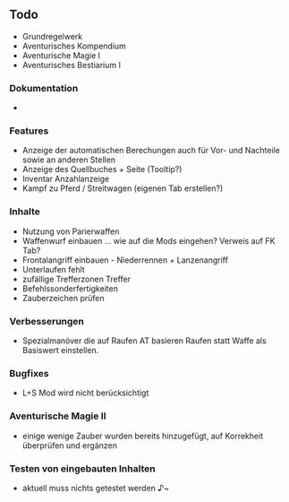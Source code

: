 ## Todo 

 * Grundregelwerk
 * Aventurisches Kompendium
 * Aventurische Magie I
 * Aventurisches Bestiarium I

### Dokumentation
 * 

### Features
 * Anzeige der automatischen Berechungen auch für Vor- und Nachteile sowie an anderen Stellen
 * Anzeige des Quellbuches + Seite (Tooltip?)
 * Inventar Anzahlanzeige
 * Kampf zu Pferd / Streitwagen (eigenen Tab erstellen?)

### Inhalte
 * Nutzung von Parierwaffen
 * Waffenwurf einbauen ... wie auf die Mods eingehen? Verweis auf FK Tab?
 * Frontalangriff einbauen - Niederrennen + Lanzenangriff
 * Unterlaufen fehlt
 * zufällige Trefferzonen Treffer
 * Befehlssonderfertigkeiten
 * Zauberzeichen prüfen
 
### Verbesserungen
 * Spezialmanöver die auf Raufen AT basieren Raufen statt Waffe als Basiswert einstellen.

### Bugfixes
 * L+S Mod wird nicht berücksichtigt

### Aventurische Magie II
 * einige wenige Zauber wurden bereits hinzugefügt, auf Korrekheit überprüfen und ergänzen

### Testen von eingebauten Inhalten
 * aktuell muss nichts getestet werden ♪~
